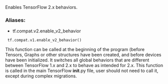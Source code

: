 Enables TensorFlow 2.x behaviors.
### Aliases:
- tf.compat.v2.enable_v2_behavior

```
 tf.compat.v1.enable_v2_behavior()
```
This function can be called at the beginning of the program (before Tensors, Graphs or other structures have been created, and before devices have been initialized. It switches all global behaviors that are different between TensorFlow 1.x and 2.x to behave as intended for 2.x.
This function is called in the main TensorFlow __init__.py file, user should not need to call it, except during complex migrations.
